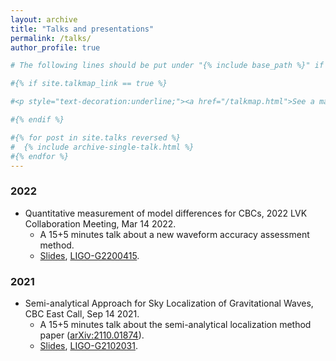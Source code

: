 ```yaml
---
layout: archive
title: "Talks and presentations"
permalink: /talks/
author_profile: true

# The following lines should be put under "{% include base_path %}" if you want them

#{% if site.talkmap_link == true %}

#<p style="text-decoration:underline;"><a href="/talkmap.html">See a map of all the places I've given a talk!</#a></p>

#{% endif %}

#{% for post in site.talks reversed %}
#  {% include archive-single-talk.html %}
#{% endfor %}
---
```

### 2022
* Quantitative measurement of model differences for CBCs, 2022 LVK Collaboration Meeting, Mar 14 2022.
  * A 15+5 minutes talk about a new waveform accuracy assessment method. 
  * [Slides](../files/slides/wavediff_LVK2022meeting_PE.pdf), [LIGO-G2200415](https://dcc.ligo.org/LIGO-G2200415).

### 2021
* Semi-analytical Approach for Sky Localization of Gravitational Waves, CBC East Call, Sep 14 2021.
    * A 15+5 minutes talk about the semi-analytical localization method paper ([arXiv:2110.01874](https://arxiv.org/abs/2110.01874)). 
    * [Slides](../files/slides/semoloc_report.pdf), [LIGO-G2102031](https://dcc.ligo.org/LIGO-G2102031).
